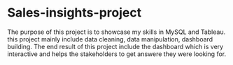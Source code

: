 # Sales-insights-project
The purpose of this project is to showcase my skills in MySQL and Tableau.
this project mainly include data cleaning, data manipulation, dashboard building.
The end result of this project include the dashboard which is very interactive and helps the stakeholders to get answere they were looking for.
